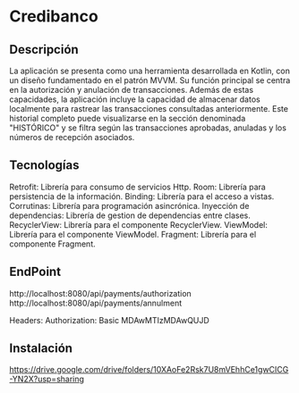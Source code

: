# Credibanco

## Descripción

La aplicación se presenta como una herramienta desarrollada en Kotlin, con un diseño fundamentado en el 
patrón MVVM. Su función principal se centra en la autorización y anulación de transacciones. Además de 
estas capacidades, la aplicación incluye la capacidad de almacenar datos localmente para rastrear las 
transacciones consultadas anteriormente. Este historial completo puede visualizarse en la sección 
denominada "HISTÓRICO" y se filtra según las transacciones aprobadas, anuladas y los números de recepción 
asociados.

## Tecnologías

Retrofit: Librería para consumo de servicios Http.
Room: Librería para persistencia de la información.
Binding: Librería para el acceso a vistas.
Corrutinas: Librería para programación asincrónica.
Inyección de dependencias: Librería de gestion de dependencias entre clases.
RecyclerView: Librería para el componente RecyclerView.
ViewModel: Librería para el componente ViewModel.
Fragment: Librería para el componente Fragment.

## EndPoint

http://localhost:8080/api/payments/authorization
http://localhost:8080/api/payments/annulment

Headers:
Authorization: Basic MDAwMTIzMDAwQUJD

## Instalación

https://drive.google.com/drive/folders/10XAoFe2Rsk7U8mVEhhCe1gwCICG-YN2X?usp=sharing


